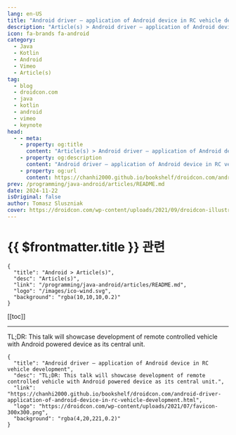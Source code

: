 ```yaml
---
lang: en-US
title: "Android driver – application of Android device in RC vehicle development"
description: "Article(s) > Android driver – application of Android device in RC vehicle development"
icon: fa-brands fa-android
category:
  - Java
  - Kotlin
  - Android
  - Vimeo
  - Article(s)
tag:
  - blog
  - droidcon.com
  - java
  - kotlin
  - android
  - vimeo
  - keynote
head:
  - - meta:
    - property: og:title
      content: "Article(s) > Android driver – application of Android device in RC vehicle development"
    - property: og:description
      content: "Android driver – application of Android device in RC vehicle development"
    - property: og:url
      content: https://chanhi2000.github.io/bookshelf/droidcon.com/android-driver-application-of-android-device-in-rc-vehicle-development.html
prev: /programming/java-android/articles/README.md
date: 2024-11-22
isOriginal: false
author: Tomasz Sluszniak
cover: https://droidcon.com/wp-content/uploads/2021/09/droidcon-illustration-1708.svg
---
```


# {{ $frontmatter.title }} 관련

```component VPCard
{
  "title": "Android > Article(s)",
  "desc": "Article(s)",
  "link": "/programming/java-android/articles/README.md",
  "logo": "/images/ico-wind.svg",
  "background": "rgba(10,10,10,0.2)"
}
```

[[toc]]

---

<SiteInfo
  name="Android driver – application of Android device in RC vehicle development"
  desc="TL;DR: This talk will showcase development of remote controlled vehicle with Android powered device as its central unit."
  url="https://droidcon.com/2024/11/22/android-driver-application-of-android-device-in-rc-vehicle-development"
  logo="https://droidcon.com/wp-content/uploads/2021/07/favicon-300x300.png"
  preview="https://droidcon.com/wp-content/uploads/2021/09/droidcon-illustration-1708.svg"/>

<VidStack src="vimeo/1029267101" />

TL;DR: This talk will showcase development of remote controlled vehicle with Android powered device as its central unit.

<!-- TODO: add ARTICLE CARD -->
```component VPCard
{
  "title": "Android driver – application of Android device in RC vehicle development",
  "desc": "TL;DR: This talk will showcase development of remote controlled vehicle with Android powered device as its central unit.",
  "link": "https://chanhi2000.github.io/bookshelf/droidcon.com/android-driver-application-of-android-device-in-rc-vehicle-development.html",
  "logo": "https://droidcon.com/wp-content/uploads/2021/07/favicon-300x300.png",
  "background": "rgba(4,20,221,0.2)"
}
```
